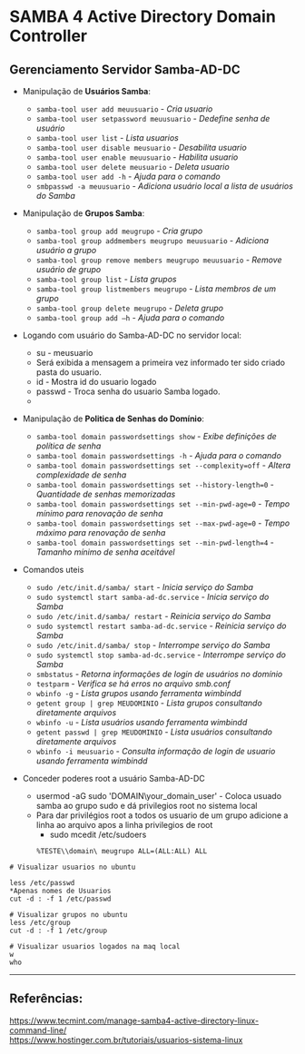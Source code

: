 # SAMBA 4 Active Directory Domain Controller  
## Gerenciamento Servidor Samba-AD-DC

* Manipulação de **Usuários Samba**:
  * `samba-tool user add meuusuario`  - *Cria usuario*
  * `samba-tool user setpassword meuusuario` - *Dedefine senha de usuário*
  * `samba-tool user list`  - *Lista usuarios*
  * `samba-tool user disable meusuario` - *Desabilita usuario*
  * `samba-tool user enable meuusuario` - *Habilita usuario*
  * `samba-tool user delete meusuario`  - *Deleta usuario*
  * `samba-tool user add -h`  - *Ajuda para o comando*
  * `smbpasswd -a meuusuario` - *Adiciona usuário local a lista de usuários do Samba*

* Manipulação de **Grupos Samba**:
  * `samba-tool group add meugrupo` - *Cria grupo* 
  * `samba-tool group addmembers meugrupo meuusuario` - *Adiciona usuário a grupo*
  * `samba-tool group remove members meugrupo meuusuario` - *Remove usuário de grupo*
  * `samba-tool group list` - *Lista grupos*
  * `samba-tool group listmembers meugrupo` - *Lista membros de um grupo*
  * `samba-tool group delete meugrupo` - *Deleta grupo*
  * `samba-tool group add –h` - *Ajuda para o comando*  

* Logando com usuário do Samba-AD-DC no servidor local:
  * su - meusuario
  * Será exibida a mensagem a primeira vez informado ter sido criado pasta do usuario. 
  * id - Mostra id do usuario logado
  * passwd - Troca senha do usuario Samba logado.
  * 
* Manipulação de **Politica de Senhas do Domínio**:
  * `samba-tool domain passwordsettings show` - *Exibe definições de política de senha*
  * `samba-tool domain passwordsettings -h` - *Ajuda para o comando*
  * `samba-tool domain passwordsettings set --complexity=off` - *Altera complexidade de senha*
  * `samba-tool domain passwordsettings set --history-length=0` - *Quantidade de senhas memorizadas*
  * `samba-tool domain passwordsettings set --min-pwd-age=0` - *Tempo mínimo para renovação de senha*
  * `samba-tool domain passwordsettings set --max-pwd-age=0` - *Tempo máximo para renovação de senha*
  * `samba-tool domain passwordsettings set --min-pwd-length=4` - *Tamanho mínimo de senha aceitável*

* Comandos uteis
  * `sudo /etc/init.d/samba/ start` - *Inicia serviço do Samba*
  * `sudo systemctl start samba-ad-dc.service` - *Inicia serviço do Samba*
  * `sudo /etc/init.d/samba/ restart`  - *Reinicia serviço do Samba*
  * `sudo systemctl restart samba-ad-dc.service` - *Reinicia serviço do Samba*
  * `sudo /etc/init.d/samba/ stop` - *Interrompe serviço do Samba*
  * `sudo systemctl stop samba-ad-dc.service` - *Interrompe serviço do Samba*
  * `smbstatus` - *Retorna informações de login de usuários no domínio*
  * `testparm` - *Verifica se há erros no arquivo smb.conf*
  * `wbinfo -g` - *Lista grupos usando ferramenta wimbindd*
  * `getent group | grep MEUDOMINIO` - *Lista grupos consultando diretamente arquivos*
  * `wbinfo -u` - *Lista usuários usando ferramenta wimbindd*
  * `getent passwd | grep MEUDOMINIO` - *Lista usuários consultando diretamente arquivos*
  * `wbinfo -i meusuario` - *Consulta informação de login de usuario usando ferramenta wimbindd*

* Conceder poderes root a usuário Samba-AD-DC
  * usermod -aG sudo 'DOMAIN\your_domain_user' - Coloca usuado samba ao grupo sudo e dá privilegios root no sistema local
  * Para dar privilégios root a todos os usuario de um grupo adicione a linha ao arquivo apos a linha privilegios de root
    * sudo mcedit /etc/sudoers
     ~~~
     %TESTE\\domain\ meugrupo ALL=(ALL:ALL) ALL
     ~~~
~~~
# Visualizar usuarios no ubuntu

less /etc/passwd
*Apenas nomes de Usuarios
cut -d : -f 1 /etc/passwd

# Visualizar grupos no ubuntu
less /etc/group
cut -d : -f 1 /etc/group

# Visualizar usuarios logados na maq local
w
who
~~~
--------------
## Referências:
https://www.tecmint.com/manage-samba4-active-directory-linux-command-line/  
https://www.hostinger.com.br/tutoriais/usuarios-sistema-linux  

